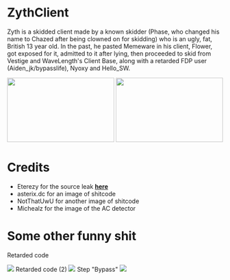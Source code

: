 # ZythClient
Zyth is a skidded client made by a known skidder (Phase, who changed his name to Chazed after being clowned on for skidding) who is an ugly, fat, British 13 year old. In the past, he pasted Memeware in his client, Flower, got exposed for it, admitted to it after lying, then proceeded to skid from Vestige and WaveLength's Client Base, along with a retarded FDP user (Aiden_jk/bypasslife), Nyoxy and Hello_SW.

<img src="https://cdn.discordapp.com/attachments/860562429365059625/1036412956881195128/phase.PNG" style="width: 250px; height: 150px;"></img>
<img src="https://cdn.discordapp.com/attachments/860562429365059625/1036412957304815647/phasemybeloved.gif" style="width: 250px; height: 150px;"></img>
# Credits
- Eterezy for the source leak <b><a href="https://www.masterof13fps.com/forum/index.php?threads%2Fzyth-client-skidded-wavelength-base-client.8388%2F">here</a></b>
- asterix.dc for an image of shitcode
- NotThatUwU for another image of shitcode
- Michealz for the image of the AC detector

# Some other funny shit
Retarded code






<img src="https://masterof13fps.com/forum/data/attachments/0/415-de2fbc61801df6294c7aa924329cc2fa.jpg">
Retarded code (2)






<img src="https://masterof13fps.com/forum/data/attachments/0/416-668f6543c91d371db8b21f21ad7eabd8.jpg">
Step "Bypass"






<img src="https://masterof13fps.com/forum/data/attachments/0/446-063bfb1c689d6614331f9a75619946c2.jpg">
